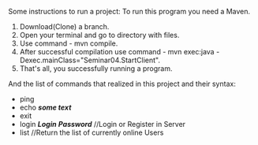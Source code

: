 Some instructions to run a project:
To run this program you need a Maven.

1. Download(Clone) a branch.
2. Open your terminal and go to directory with files.
3. Use command - mvn compile.
4. After successful compilation use command - mvn exec:java -Dexec.mainClass="Seminar04.StartClient".
5. That's all, you successfully running a program.


And the list of commands that realized in this project and their syntax:
- ping
- echo ***some text***
- exit
- login ***Login*** ***Password*** //Login or Register in Server
- list //Return the list of currently online Users

